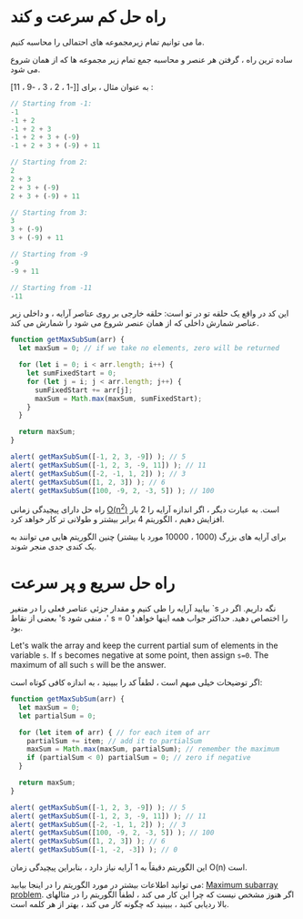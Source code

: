 # راه حل کم سرعت و کند

ما می توانیم تمام زیرمجموعه های احتمالی را محاسبه کنیم.

ساده ترین راه ، گرفتن هر عنصر و محاسبه جمع تمام زیر مجموعه ها که از همان شروع می شود.

به عنوان مثال ، برای [[-1 ، 2 ، 3 ، -9 ، 11] :

```js no-beautify
// Starting from -1:
-1
-1 + 2
-1 + 2 + 3
-1 + 2 + 3 + (-9)
-1 + 2 + 3 + (-9) + 11

// Starting from 2:
2
2 + 3
2 + 3 + (-9)
2 + 3 + (-9) + 11

// Starting from 3:
3
3 + (-9)
3 + (-9) + 11

// Starting from -9
-9
-9 + 11

// Starting from -11
-11
```

این کد در واقع یک حلقه تو در تو است: حلقه خارجی بر روی عناصر آرایه ، و داخلی زیر عناصر شمارش داخلی که از همان عنصر شروع می شود را شمارش می کند.

```js run
function getMaxSubSum(arr) {
  let maxSum = 0; // if we take no elements, zero will be returned

  for (let i = 0; i < arr.length; i++) {
    let sumFixedStart = 0;
    for (let j = i; j < arr.length; j++) {
      sumFixedStart += arr[j];
      maxSum = Math.max(maxSum, sumFixedStart);
    }
  }

  return maxSum;
}

alert( getMaxSubSum([-1, 2, 3, -9]) ); // 5
alert( getMaxSubSum([-1, 2, 3, -9, 11]) ); // 11
alert( getMaxSubSum([-2, -1, 1, 2]) ); // 3
alert( getMaxSubSum([1, 2, 3]) ); // 6
alert( getMaxSubSum([100, -9, 2, -3, 5]) ); // 100
```

راه حل دارای پیچیدگی زمانی [O(n<sup>2</sup>)](https://en.wikipedia.org/wiki/Big_O_notation) است. به عبارت دیگر ، اگر اندازه آرایه را 2 بار افزایش دهیم ، الگوریتم 4 برابر بیشتر و طولانی تر کار خواهد کرد.

برای آرایه های بزرگ (1000 ، 10000 مورد یا بیشتر) چنین الگوریتم هایی می توانند به یک کندی جدی منجر شوند.

# راه حل سریع و پر سرعت

بیایید آرایه را طی کنیم و مقدار جزئی عناصر فعلی را در متغیر `s نگه داریم. اگر در بعضی از نقاط 's منفی شود ،' s = 0 'را اختصاص دهید. حداکثر جواب همه اینها خواهد بود.

Let's walk the array and keep the current partial sum of elements in the variable `s`. If `s` becomes negative at some point, then assign `s=0`. The maximum of all such `s` will be the answer.

اگر توضیحات خیلی مبهم است ، لطفاً کد را ببینید ، به اندازه کافی کوتاه است:

```js run
function getMaxSubSum(arr) {
  let maxSum = 0;
  let partialSum = 0;

  for (let item of arr) { // for each item of arr
    partialSum += item; // add it to partialSum
    maxSum = Math.max(maxSum, partialSum); // remember the maximum
    if (partialSum < 0) partialSum = 0; // zero if negative
  }

  return maxSum;
}

alert( getMaxSubSum([-1, 2, 3, -9]) ); // 5
alert( getMaxSubSum([-1, 2, 3, -9, 11]) ); // 11
alert( getMaxSubSum([-2, -1, 1, 2]) ); // 3
alert( getMaxSubSum([100, -9, 2, -3, 5]) ); // 100
alert( getMaxSubSum([1, 2, 3]) ); // 6
alert( getMaxSubSum([-1, -2, -3]) ); // 0
```

این الگوریتم دقیقاً به 1 آرایه نیاز دارد ، بنابراین پیچیدگی زمان O(n) است.

می توانید اطلاعات بیشتر در مورد الگوریتم را در اینجا بیابید: [Maximum subarray problem](http://en.wikipedia.org/wiki/Maximum_subarray_problem). اگر هنوز مشخص نیست که چرا این کار می کند ، لطفاً الگوریتم را در مثالهای بالا ردیابی کنید ، ببینید که چگونه کار می کند ، بهتر از هر کلمه است.
